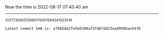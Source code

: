 Now the time is 2022-08-17 07:40:40 am

---

<small>103773095512985176251594241023516</small>

```txt
Latest commit SHA is: a7685de2fe5b6398af3fd67dd23ead9586ae5476
```
